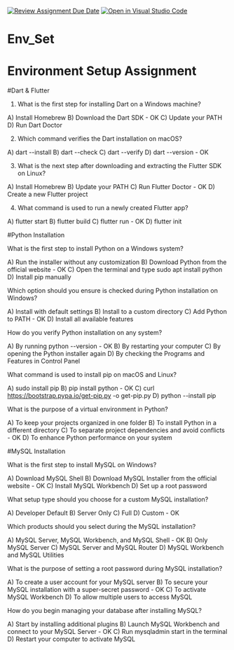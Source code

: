 [![Review Assignment Due Date](https://classroom.github.com/assets/deadline-readme-button-22041afd0340ce965d47ae6ef1cefeee28c7c493a6346c4f15d667ab976d596c.svg)](https://classroom.github.com/a/vnsr1XuU)
[![Open in Visual Studio Code](https://classroom.github.com/assets/open-in-vscode-2e0aaae1b6195c2367325f4f02e2d04e9abb55f0b24a779b69b11b9e10269abc.svg)](https://classroom.github.com/online_ide?assignment_repo_id=15688757&assignment_repo_type=AssignmentRepo)
# Env_Set

# Environment Setup Assignment

#Dart & Flutter

1. What is the first step for installing Dart on a Windows machine?

A) Install Homebrew
B) Download the Dart SDK - OK
C) Update your PATH
D) Run Dart Doctor


2. Which command verifies the Dart installation on macOS?

A) dart --install
B) dart --check
C) dart --verify
D) dart --version - OK


3. What is the next step after downloading and extracting the Flutter SDK on Linux?

A) Install Homebrew
B) Update your PATH 
C) Run Flutter Doctor - OK
D) Create a new Flutter project


4. What command is used to run a newly created Flutter app?

A) flutter start
B) flutter build
C) flutter run - OK
D) flutter init


#Python Installation

What is the first step to install Python on a Windows system?

A) Run the installer without any customization
B) Download Python from the official website - OK
C) Open the terminal and type sudo apt install python
D) Install pip manually

Which option should you ensure is checked during Python installation on Windows?

A) Install with default settings
B) Install to a custom directory
C) Add Python to PATH - OK
D) Install all available features

How do you verify Python installation on any system?

A) By running python --version - OK
B) By restarting your computer
C) By opening the Python installer again
D) By checking the Programs and Features in Control Panel

What command is used to install pip on macOS and Linux?

A) sudo install pip
B) pip install python - OK
C) curl https://bootstrap.pypa.io/get-pip.py -o get-pip.py
D) python --install pip

What is the purpose of a virtual environment in Python?

A) To keep your projects organized in one folder
B) To install Python in a different directory
C) To separate project dependencies and avoid conflicts - OK
D) To enhance Python performance on your system

#MySQL Installation

What is the first step to install MySQL on Windows?

A) Download MySQL Shell
B) Download MySQL Installer from the official website - OK
C) Install MySQL Workbench
D) Set up a root password

What setup type should you choose for a custom MySQL installation?

A) Developer Default
B) Server Only
C) Full
D) Custom - OK

Which products should you select during the MySQL installation?

A) MySQL Server, MySQL Workbench, and MySQL Shell - OK
B) Only MySQL Server
C) MySQL Server and MySQL Router
D) MySQL Workbench and MySQL Utilities

What is the purpose of setting a root password during MySQL installation?

A) To create a user account for your MySQL server
B) To secure your MySQL installation with a super-secret password - OK
C) To activate MySQL Workbench
D) To allow multiple users to access MySQL

How do you begin managing your database after installing MySQL?

A) Start by installing additional plugins
B) Launch MySQL Workbench and connect to your MySQL Server - OK
C) Run mysqladmin start in the terminal
D) Restart your computer to activate MySQL
